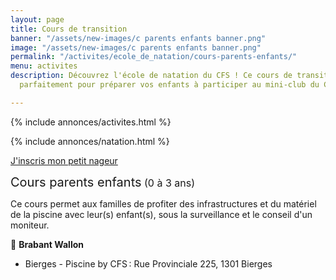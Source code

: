 ```yaml
---
layout: page
title: Cours de transition
banner: "/assets/new-images/c parents enfants banner.png"
image: "/assets/new-images/c parents enfants banner.png"
permalink: "/activites/ecole_de_natation/cours-parents-enfants/"
menu: activites
description: Découvrez l'école de natation du CFS ! Ce cours de transition conviendra
  parfaitement pour préparer vos enfants à participer au mini-club du CFS.

---
```

{% include annonces/activites.html %}

{% include annonces/natation.html %}

<div class="d-flex justify-content-center mb-3">
<a href="https://www12.iclub.be/myiclub3_CFS_register.asp?ClubID=559&LG=FR&Categorie=5" class="btn btn-info-filled" target="_blank">J'inscris mon petit nageur</a>
</div>

<span style="font-size:20px">Cours parents enfants</span><span style="font-size:16px"> (0 à 3 ans)</span>

Ce cours permet aux familles de profiter des infrastructures et du matériel de la piscine avec leur(s) enfant(s), sous la surveillance et le conseil d'un moniteur. 

📍 **Brabant Wallon**  
* Bierges - Piscine by CFS : Rue Provinciale 225, 1301 Bierges